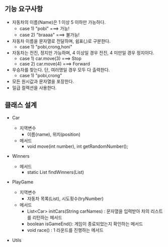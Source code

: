 ## 기능 요구사항
- 자동차의 이름(Name)은 1 이상 5 이하만 가능하다.
    * case 1) "pobi" ===> 가능!
    * case 2) "braaaa" ===> 불가능!
- 자동차 이름을 문자열로 전달하며, 쉼표(,)로 구분한다.
    * case 1) "pobi,crong,honi"
- 자동차는 전진, 정지만 가능하며, 4 이상일 경우 전진, 4 미만일 경우 정지이다.
    * case 1) car.move(3) ===> Stop
    * case 2) car.move(4) ===> Forward
- 우승자를 찾는다. 단, 여러명일 경우 모두 다 출력한다.
    * case 1) "pobi,crong"
- 모든 원시값과 문자열을 포장한다.
- 일급 컬렉션을 사용한다.    
    
    
## 클래스 설계
- Car
    - 지역변수
        - 이름(name), 위치(position)
    - 메서드
        - void move(int number), int getRandomNumber();
- Winners
    - 메서드
        - static List<Car> findWinners(List<Car>)

- PlayGame
    - 지역변수
        - 자동차 목록(List<Car>), 시도횟수(tryNumber)
    - 메서드
        - List&#60;Car&#62; initCars(String carNames) : 문자열을 입력받아 차의 리스트를 리턴하는 메서드
        - boolean isGameEnd(): 게임이 종료되었는지 확인하는 메서드
        - void race() : 1 라운드를 진행하는 메서드
- Utils
